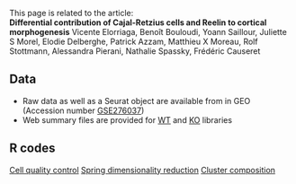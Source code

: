 This page is related to the article:  
<b>Differential contribution of Cajal-Retzius cells and Reelin to cortical morphogenesis</b>
Vicente Elorriaga, Benoît Bouloudi, Yoann Saillour, Juliette S Morel, Elodie Delberghe, Patrick Azzam, Matthieu X Moreau, Rolf Stottmann, Alessandra Pierani, Nathalie Spassky, Frédéric Causeret

## Data
- Raw data as well as a Seurat object are available from in GEO (Accession number [GSE276037](https://www.ncbi.nlm.nih.gov/geo/query/acc.cgi?acc=GSE276037))
- Web summary files are provided for [WT](./web_summary_WT.html) and [KO](./web_summary_KO.html) libraries

## R codes
[Cell quality control](./QC_P0_GmncKO.html)
[Spring dimensionality reduction](Spring_P0_GmncKO.html)
[Cluster composition](Cluster_composition_P0_GmncKO.html)
